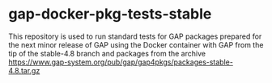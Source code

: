 # gap-docker-pkg-tests-stable 

This repository is used to run standard tests for GAP packages prepared
for the next minor release of GAP using the Docker container with GAP 
from the tip of the stable-4.8 branch and packages from the archive 
https://www.gap-system.org/pub/gap/gap4pkgs/packages-stable-4.8.tar.gz
